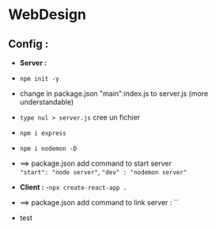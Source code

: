 # WebDesign
## Config :
- **Server :**
- `npm init -y`
- change in package.json "main":index.js to server.js (more understandable)
- `type nul > server.js` cree un fichier
- `npm i express`
- `npm i nodemon -D`
- ==> package.json add command to start server    
 `"start": "node server"`, `"dev" : "nodemon server"`

- **Client :**
-`npx create-react-app .`
- ==> package.json add command to link server : ``
- test